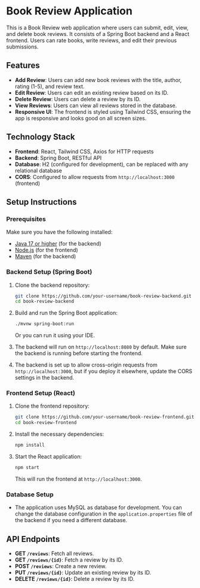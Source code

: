 # Book Review Application

This is a Book Review web application where users can submit, edit, view, and delete book reviews. It consists of a Spring Boot backend and a React frontend. Users can rate books, write reviews, and edit their previous submissions.

## Features

- **Add Review**: Users can add new book reviews with the title, author, rating (1-5), and review text.
- **Edit Review**: Users can edit an existing review based on its ID.
- **Delete Review**: Users can delete a review by its ID.
- **View Reviews**: Users can view all reviews stored in the database.
- **Responsive UI**: The frontend is styled using Tailwind CSS, ensuring the app is responsive and looks good on all screen sizes.

## Technology Stack

- **Frontend**: React, Tailwind CSS, Axios for HTTP requests
- **Backend**: Spring Boot, RESTful API
- **Database**: H2 (configured for development), can be replaced with any relational database
- **CORS**: Configured to allow requests from `http://localhost:3000` (frontend)

## Setup Instructions

### Prerequisites

Make sure you have the following installed:

- [Java 17 or higher](https://adoptopenjdk.net/) (for the backend)
- [Node.js](https://nodejs.org/en/) (for the frontend)
- [Maven](https://maven.apache.org/install.html) (for the backend)

### Backend Setup (Spring Boot)

1. Clone the backend repository:

    ```bash
    git clone https://github.com/your-username/book-review-backend.git
    cd book-review-backend
    ```

2. Build and run the Spring Boot application:

    ```bash
    ./mvnw spring-boot:run
    ```

    Or you can run it using your IDE.

3. The backend will run on `http://localhost:8080` by default. Make sure the backend is running before starting the frontend.

4. The backend is set up to allow cross-origin requests from `http://localhost:3000`, but if you deploy it elsewhere, update the CORS settings in the backend.

### Frontend Setup (React)

1. Clone the frontend repository:

    ```bash
    git clone https://github.com/your-username/book-review-frontend.git
    cd book-review-frontend
    ```

2. Install the necessary dependencies:

    ```bash
    npm install
    ```

3. Start the React application:

    ```bash
    npm start
    ```

    This will run the frontend at `http://localhost:3000`.

### Database Setup

- The application uses MySQL as database for development. You can change the database configuration in the `application.properties` file of the backend if you need a different database.

## API Endpoints

- **GET `/reviews`**: Fetch all reviews.
- **GET `/reviews/{id}`**: Fetch a review by its ID.
- **POST `/reviews`**: Create a new review.
- **PUT `/reviews/{id}`**: Update an existing review by its ID.
- **DELETE `/reviews/{id}`**: Delete a review by its ID.
